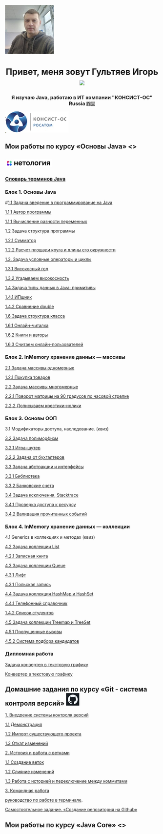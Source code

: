 
<img src="./img/photo.jpg" alt="альтернативный текст">


<h1 align="center">Привет, меня зовут Гультяев Игорь</a> 
<img src="https://github.com/blackcater/blackcater/raw/main/images/Hi.gif" height="32"/></h1>
<h3 align="center">Я изучаю Java, работаю в ИТ компании "КОНСИСТ-ОС" Russia 🇷🇺</h3> <img src="./img/лого.jpg" alt="Консист">


## Мои работы по курсу «Основы Java» <>
## <img src="./img/netology.jpg" alt="Нетология">
### [Словарь терминов Java](https://github.com/netology-code/java-homeworks/blob/master/java_glossary.md)

### Блок 1. Основы Java


#[1.1 	Задача введение в программирование на Java](https://github.com/IgorGultyaev/java-homeworks/tree/master/introduction)

[1.1.1 Автор программы](https://replit.com/@IgorGul1/NetologyJavaTasks11#Main.java)

[1.1.1 Вычисление разности переменных](https://replit.com/@IgorGul1/NetologyJavaTasks12#Main.java)



[1.2	Задача структура программы](https://github.com/IgorGultyaev/java-homeworks/tree/master/program-structure)

[1.2.1 Сумматор](https://replit.com/@IgorGul1/NetologyJavaTasks21#Main.java)

[1.2.2 Расчет площади круга и длины его окружности](https://replit.com/@IgorGul1/NetologyJavaTasks22#Main.java)



[1.3.   Задача условные операторы и циклы](https://github.com/IgorGultyaev/java-homeworks/tree/master/conditional-statements-cycles)

[1.3.1 Високосный год](https://replit.com/@IgorGul1/NetologyJavaTasks131#Main.java)

[1.3.2 Угадываем високосность](https://replit.com/@IgorGul1/NetologyJavaTasks132)



[1.4	Задача типы данных в Java: примитивы](https://github.com/IgorGultyaev/java-homeworks/tree/master/primitive-types)

[1.4.1 ИПшник](https://replit.com/@IgorGul1/NrtologyJavaTasks141#Main.java)

[1.4.2 Сравнение double](https://replit.com/@IgorGul1/NrtologyJavaTasks142)


[1.6	Задача структура класса](https://github.com/IgorGultyaev/java-homeworks/tree/master/class-structure)

[1.6.1 Онлайн-читалка](https://replit.com/@IgorGul1/main161#Main.java)

[1.6.2 Книги и авторы](https://replit.com/@IgorGul1/main162#Main.java)

[1.6.3 Считаем онлайн-пользователей](https://replit.com/@IgorGul1/main163#Main.java)



### Блок 2. InMemory хранение данных — массивы

[2.1	Задача массивы одномерные](https://github.com/IgorGultyaev/java-homeworks/tree/master/one-dimensional-array)

[1.2.1 Покупка товаров](https://replit.com/@IgorGul1/NetologyJavaTasks211)


[2.2	Задача массивы многомерные](https://github.com/IgorGultyaev/java-homeworks/tree/master/multidimensional-array)

[2.2.1 Поворот матрицы на 90 градусов по часовой стрелке](https://github.com/IgorGultyaev/netologyTasks-2-2-1)

[2.2.2 Дописываем крестики-нолики](https://github.com/IgorGultyaev/netologyTasks-2-2-2)


### Блок 3. Основы ООП

3.1	Модификаторы доступа, наследование. (квиз)	

[3.2	Задача полиморфизм](https://github.com/IgorGultyaev/java-homeworks/tree/master/polymorphism)

[3.2.1 Игра-шутер](https://github.com/IgorGultyaev/polymorphisn-weapons)

[3.2.2 Задача от бухгалтеров](https://github.com/IgorGultyaev/polymorphism-netology-3-2-2)


[3.3	Задача абстракции и интерфейсы](https://github.com/IgorGultyaev/java-homeworks/tree/master/abstractions-interfaces)

[3.3.1 Библиотека](https://github.com/IgorGultyaev/Library)

[3.3.2 Банковские счета](https://github.com/IgorGultyaev/BankAccounts)


[3.4	Задача ксключения, Stacktrace](https://github.com/IgorGultyaev/java-homeworks/tree/master/exceptions)

[3.4.1 Проверка доступа к ресурсу](https://github.com/IgorGultyaev/CheckingAccess)

[3.4.2 Валидация прочитанных событий](https://github.com/IgorGultyaev/EventValidation)


### Блок 4. InMemory хранение данных — коллекции

4.1 Generics в коллекциях и методах (квиз)

[4.2	Задача коллекции List](https://github.com/IgorGultyaev/java-homeworks/tree/master/list)

[4.2.1 Записная книга](https://github.com/IgorGultyaev/Notebook)


[4.3	Задача коллекции Queue](https://github.com/IgorGultyaev/java-homeworks/tree/5.1/queue)

[4.3.1 Лифт](https://github.com/IgorGultyaev/Elevator)

[4.3.1 Польская запись](https://github.com/IgorGultyaev/PolishNotation)


[4.4	Задача коллекция HashMap и HashSet](https://github.com/IgorGultyaev/java-homeworks/tree/master/hash-collections)

[4.4.1 Телефонный справочник](https://github.com/IgorGultyaev/PhoneBook)

[1.4.2 Список студентов](https://github.com/IgorGultyaev/StudentsList)


[4.5	Задача коллекции Treemap и TreeSet](https://github.com/IgorGultyaev/java-homeworks/tree/master/tree-collections)

[4.5.1 Пропущенные вызовы](https://github.com/IgorGultyaev/MS)

[4.5.2 Система подбора кандидатов](https://github.com/IgorGultyaev/HumanResourcesRecruiting)


### Дипломная работа
[Задача конвертер в текстовую графику](https://github.com/IgorGultyaev/java-diplom)

[Конвертер в текстовую графику](https://github.com/IgorGultyaev/java-diplom)


## Домашние задания по курсу «Git - система контроля версий» <img src="./img/git.jpg" alt="Git">

[1.		Внедрение системы контроля версий](https://github.com/IgorGultyaev/git-homeworks/tree/master/introduction)

[1.1 Демонстрация](https://github.com/IgorGultyaev/NeuroStartUp)

[1.2 Импорт существующего проекта](https://github.com/IgorGultyaev/NeuroStartUp)

[1.3 Откат изменений](https://github.com/IgorGultyaev/NeuroStartUpRevent)


[2.		История и работа с ветками](https://github.com/IgorGultyaev/git-homeworks/tree/master/branch)

[1.1 Создание веток](https://github.com/IgorGultyaev/NeuroStartUpBranch)

[1.2 Слияние изменений](https://github.com/IgorGultyaev/NeuroStartUp2)

[1.3 Работа с историей и переключение между коммитами]()



[3.		Командная работа](https://github.com/IgorGultyaev/git-homeworks/tree/master/remote)

[руководство по работе в терминале](https://github.com/netology-code/guides/blob/master/git-terminal/git-terminal.md).

[Самостоятельное задание. «Создание репозитория на Github»](https://github.com/IgorGultyaev/Resume#readme)

## Мои работы по курсу «Java Core» <> 




